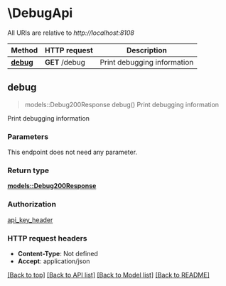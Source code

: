 # \DebugApi

All URIs are relative to *http://localhost:8108*

Method | HTTP request | Description
------------- | ------------- | -------------
[**debug**](DebugApi.md#debug) | **GET** /debug | Print debugging information



## debug

> models::Debug200Response debug()
Print debugging information

Print debugging information

### Parameters

This endpoint does not need any parameter.

### Return type

[**models::Debug200Response**](debug_200_response.md)

### Authorization

[api_key_header](../README.md#api_key_header)

### HTTP request headers

- **Content-Type**: Not defined
- **Accept**: application/json

[[Back to top]](#) [[Back to API list]](../README.md#documentation-for-api-endpoints) [[Back to Model list]](../README.md#documentation-for-models) [[Back to README]](../README.md)

